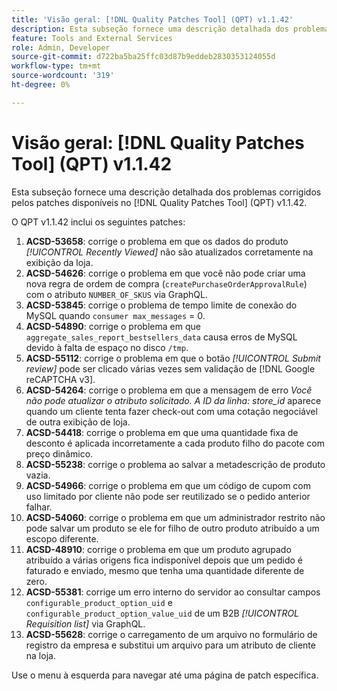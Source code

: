 ```yaml
---
title: 'Visão geral: [!DNL Quality Patches Tool] (QPT) v1.1.42'
description: Esta subseção fornece uma descrição detalhada dos problemas corrigidos pelos patches disponíveis no  [!DNL Quality Patches Tool] (QPT) v1.1.42.
feature: Tools and External Services
role: Admin, Developer
source-git-commit: d722ba5ba25ffc03d87b9eddeb2830353124055d
workflow-type: tm+mt
source-wordcount: '319'
ht-degree: 0%

---
```


# Visão geral: [!DNL Quality Patches Tool] (QPT) v1.1.42

Esta subseção fornece uma descrição detalhada dos problemas corrigidos pelos patches disponíveis no [!DNL Quality Patches Tool] (QPT) v1.1.42.

O QPT v1.1.42 inclui os seguintes patches:

1. **ACSD-53658**: corrige o problema em que os dados do produto *[!UICONTROL Recently Viewed]* não são atualizados corretamente na exibição da loja.
1. **ACSD-54626**: corrige o problema em que você não pode criar uma nova regra de ordem de compra (`createPurchaseOrderApprovalRule`) com o atributo `NUMBER_OF_SKUS` via GraphQL.
1. **ACSD-53845**: corrige o problema de tempo limite de conexão do MySQL quando `consumer max_messages` = 0.
1. **ACSD-54890**: corrige o problema em que `aggregate_sales_report_bestsellers_data` causa erros de MySQL devido à falta de espaço no disco `/tmp`.
1. **ACSD-55112**: corrige o problema em que o botão *[!UICONTROL Submit review]* pode ser clicado várias vezes sem validação de [!DNL Google reCAPTCHA v3].
1. **ACSD-54264**: corrige o problema em que a mensagem de erro *Você não pode atualizar o atributo solicitado. A ID da linha: store_id* aparece quando um cliente tenta fazer check-out com uma cotação negociável de outra exibição de loja.
1. **ACSD-54418**: corrige o problema em que uma quantidade fixa de desconto é aplicada incorretamente a cada produto filho do pacote com preço dinâmico.
1. **ACSD-55238**: corrige o problema ao salvar a metadescrição de produto vazia.
1. **ACSD-54966**: corrige o problema em que um código de cupom com uso limitado por cliente não pode ser reutilizado se o pedido anterior falhar.
1. **ACSD-54060**: corrige o problema em que um administrador restrito não pode salvar um produto se ele for filho de outro produto atribuído a um escopo diferente.
1. **ACSD-48910**: corrige o problema em que um produto agrupado atribuído a várias origens fica indisponível depois que um pedido é faturado e enviado, mesmo que tenha uma quantidade diferente de zero.
1. **ACSD-55381**: corrige um erro interno do servidor ao consultar campos `configurable_product_option_uid` e `configurable_product_option_value_uid` de um B2B *[!UICONTROL Requisition list]* via GraphQL.
1. **ACSD-55628**: corrige o carregamento de um arquivo no formulário de registro da empresa e substitui um arquivo para um atributo de cliente na loja.

Use o menu à esquerda para navegar até uma página de patch específica.
